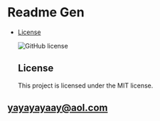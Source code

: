 # Readme Gen

* [License](#license)

  ![GitHub license](https://img.shields.io/badge/license-MIT-blue.svg)
  ## License
    This project is licensed under the MIT license.
    
## yayayayaay@aol.com
